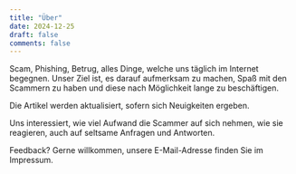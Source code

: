 ```yaml
---
title: "Über"
date: 2024-12-25
draft: false
comments: false
---
```


Scam, Phishing, Betrug, alles Dinge, welche uns täglich im Internet begegnen. Unser Ziel ist, es darauf aufmerksam zu machen, Spaß mit den Scammern zu haben und diese nach Möglichkeit lange zu beschäftigen.

Die Artikel werden aktualisiert, sofern sich Neuigkeiten ergeben.

Uns interessiert, wie viel Aufwand die Scammer auf sich nehmen, wie sie reagieren, auch auf seltsame Anfragen und Antworten.

Feedback? Gerne willkommen, unsere E-Mail-Adresse finden Sie im Impressum.